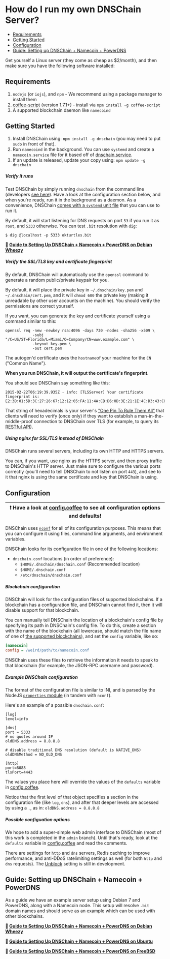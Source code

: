 # How do I run my own DNSChain Server?

- [Requirements](#requirements)
- [Getting Started](#getting-started)
- [Configuration](#configuration)
- [Guide: Setting up DNSChain + Namecoin + PowerDNS](#guide-setting-up-dnschain--namecoin--powerdns)

Get yourself a Linux server (they come as cheap as $2/month), and then make sure you have the following software installed:

## Requirements

1. `nodejs` (or `iojs`), and `npm` - We recommend using a package manager to install them
2. [coffee-script](https://github.com/jashkenas/coffee-script) (version 1.7.1+) - install via `npm install -g coffee-script`
3. A supported blockchain daemon like `namecoind`

## Getting Started

1. Install DNSChain using: `npm install -g dnschain` (you may need to put `sudo` in front of that).
2. Run `namecoind` in the background. You can use `systemd` and create a `namecoin.service` file for it based off of [dnschain.service](<../scripts/dnschain.service>).
3. If an update is released, update your copy using: `npm update -g dnschain`

##### Verify it runs

Test DNSChain by simply running `dnschain` from the command line (developers [see here](#Working)). Have a look at the configuration section below, and when you're ready, run it in the background as a daemon. As a convenience, DNSChain [comes with a `systemd` unit file](<../scripts/dnschain.service>) that you can use to run it.

By default, it will start listening for DNS requests on port `53` if you run it as `root`, and `5333` otherwise. You can test `.bit` resolution with `dig`:

    $ dig @localhost -p 5333 okturtles.bit

**:page_facing_up: [Guide to Setting Up DNSChain + Namecoin + PowerDNS on Debian Wheezy](setting-up-dnschain-namecoin-powerdns-server.md)**

<a name="autogen"></a>
##### Verify the SSL/TLS key and certificate fingerprint

By default, DNSChain will automatically use the `openssl` command to generate a random public/private keypair for you.

By default, it will place the private key in `~/.dnschain/key.pem` and `~/.dnschain/cert.pem`, and it will `chmod 600` the private key (making it unreadable by other user accounts on the machine). You should verify the permissions are correct yourself.

If you want, you can generate the key and certificate yourself using a command similar to this:

    openssl req -new -newkey rsa:4096 -days 730 -nodes -sha256 -x509 \
                -subj "/C=US/ST=Florida/L=Miami/O=Company/CN=www.example.com" \
                -keyout key.pem \
                -out cert.pem

The autogen'd certificate uses the `hostname`of your machine for the `CN` ("Common Name").

__When you run DNSChain, it will output the certificate's fingerprint.__

You should see DNSChain say something like this:

    2015-02-22T06:19:39.935Z - info: [TLSServer] Your certificate fingerprint is: E2:3D:01:5D:3C:27:26:67:12:12:05:FA:11:4A:CB:D6:0D:3E:21:1E:4C:D3:43:C0:FC:79:DB:24:91:31:EE:18

That string of hexadecimals is your server's ["One Pin To Rule Them All"](What-is-it.md#MITMProof) that clients will need to verify (once only) if they want to establish a man-in-the-middle-proof connection to DNSChain over TLS (for example, to query its [RESTful API](What-is-it.md#API)).

##### Using nginx for SSL/TLS instead of DNSChain

DNSChain runs several servers, including its own HTTP and HTTPS servers.

You can, if you want, use nginx as the HTTPS server, and then proxy traffic to DNSChain's HTTP server. Just make sure to configure the various ports correctly (you'll need to tell DNSChain to not listen on port `443`), and see to it that nginx is using the same certificate and key that DNSChain is using.

## Configuration

| **:exclamation: Have a look at [config.coffee](<../src/lib/config.coffee>) to see all configuration options and defaults!** |
|-----------------------------------------------------------------------------------------------------------------------------|

DNSChain uses [`nconf`](https://github.com/flatiron/nconf) for all of its configuration purposes. This means that you can configure it using files, command line arguments, and environment variables.

DNSChain looks for its configuration file in one of the following locations:

- `dnschain.conf` locations (in order of preference):
    - `$HOME/.dnschain/dnschain.conf` (Recommended location)
    - `$HOME/.dnschain.conf`
    - `/etc/dnschain/dnschain.conf`

##### Blockchain configuration

DNSChain will look for the configuration files of supported blockchains. If a blockchain has a configuration file, and DNSChain cannot find it, then it will disable support for that blockchain.

You can manually tell DNSChain the location of a blockchain's config file by specifying its path in DNSChain's config file. To do this, create a section with the name of the blockchain (all lowercase, should match the file name of one of [the supported blockchains](<../src/lib/blockchains/>)), and set the `config` variable, like so:

```ini
[namecoin]
config = /weird/path/to/namecoin.conf  
```

DNSChain uses these files to retrieve the information it needs to speak to that blockchain (for example, the JSON-RPC username and password).

##### Example DNSChain configuration

The format of the configuration file is similar to INI, and is parsed by the NodeJS [`properties` module](https://github.com/gagle/node-properties) (in tandem with `nconf`).

Here's an example of a possible `dnschain.conf`:

    [log]
    level=info
    
    [dns]
    port = 5333
    # no quotes around IP
    oldDNS.address = 8.8.8.8
    
    # disable traditional DNS resolution (default is NATIVE_DNS)
    oldDNSMethod = NO_OLD_DNS
    
    [http]
    port=8088
    tlsPort=4443

The values you place here will override the values of the `defaults` variable in [config.coffee](<../src/lib/config.coffee>).

Notice that the first level of that object specifies a section in the configuration file (like `log`, `dns`), and after that deeper levels are accessed by using a `.`, as in: `oldDNS.address = 8.8.8.8`

##### Possible configuation options

We hope to add a super-simple web admin interface to DNSChain (most of this work is completed in the `admin` branch). Until that's ready, look at the `defaults` variable in [config.coffee](<../src/lib/config.coffee>) and read the comments.

There are settings for `http` and `dns` servers, Redis caching to improve performance, and anti-DDoS ratelimiting settings as well (for both `http` and `dns` requests). The [Unblock](What-is-it.md#Censorship) setting is still in development.

## Guide: Setting up DNSChain + Namecoin + PowerDNS

As a guide we have an example server setup using Debian 7 and PowerDNS, along with a Namecoin node. This setup will resolve `.bit` domain names and should serve as an example which can be used with other blockchains.

**:page_facing_up: [Guide to Setting Up DNSChain + Namecoin + PowerDNS on Debian Wheezy](setting-up-dnschain-namecoin-powerdns-server.md)**

**:page_facing_up: [Guide to Setting Up DNSChain + Namecoin + PowerDNS on Ubuntu](setting-up-dnschain-namecoin-powerdns-server_ubuntu.md)**

**:page_facing_up: [Guide to Setting Up DNSChain + Namecoin + PowerDNS on FreeBSD](setting-up-dnschain-namecoin-powerdns-server_freebsd.md)**
